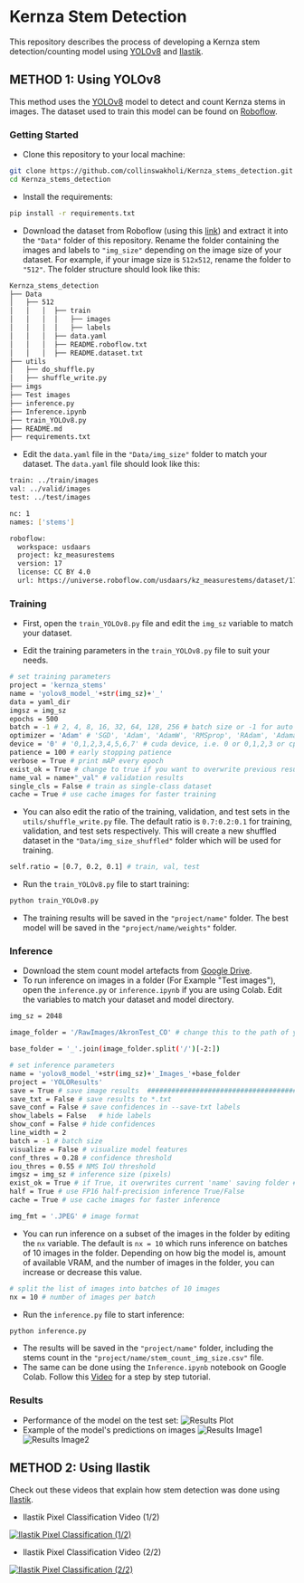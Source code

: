 # Kernza Stem Detection
This repository describes the process of developing a Kernza stem detection/counting model using [YOLOv8](https://github.com/ultralytics/ultralytics) and [Ilastik](https://www.ilastik.org/).

## METHOD 1: Using YOLOv8
This method uses the [YOLOv8](https://github.com/ultralytics/ultralytics) model to detect and count Kernza stems in images. The dataset used to train this model can be found on [Roboflow](https://roboflow.com/).

### Getting Started
- Clone this repository to your local machine:
```bash
git clone https://github.com/collinswakholi/Kernza_stems_detection.git
cd Kernza_stems_detection
```
- Install the requirements:
```bash
pip install -r requirements.txt
```
- Download the dataset from Roboflow (using this [link](https://universe.roboflow.com/usdaars/kz_measurestems)) and extract it into the `"Data"` folder of this repository. Rename the folder containing the images and labels to `"img_size"` depending on the image size of your dataset. For example, if your image size is `512x512`, rename the folder to `"512"`. 
The folder structure should look like this:
```bash
Kernza_stems_detection
├── Data
│   ├── 512
│   │   │  ├── train
│   │   │  │   ├── images
│   │   │  │   ├── labels
│   │   │  ├── data.yaml
│   │   │  ├── README.roboflow.txt
│   │   │  ├── README.dataset.txt
├── utils
│   ├── do_shuffle.py
│   ├── shuffle_write.py
├── imgs
├── Test images
├── inference.py
├── Inference.ipynb
├── train_YOLOv8.py
├── README.md
├── requirements.txt
```
- Edit the `data.yaml` file in the `"Data/img_size"` folder to match your dataset. The `data.yaml` file should look like this:
```bash
train: ../train/images
val: ../valid/images
test: ../test/images

nc: 1
names: ['stems']

roboflow:
  workspace: usdaars
  project: kz_measurestems
  version: 17
  license: CC BY 4.0
  url: https://universe.roboflow.com/usdaars/kz_measurestems/dataset/17

```

### Training
- First, open the `train_YOLOv8.py` file and edit the `img_sz` variable to match your dataset.

- Edit the training parameters in the `train_YOLOv8.py` file to suit your needs. 
```bash
# set training parameters
project = 'kernza_stems'
name = 'yolov8_model_'+str(img_sz)+'_'
data = yaml_dir
imgsz = img_sz
epochs = 500
batch = -1 # 2, 4, 8, 16, 32, 64, 128, 256 # batch size or -1 for auto (largest batch size possible)
optimizer = 'Adam' # 'SGD', 'Adam', 'AdamW', 'RMSprop', 'RAdam', 'Adamax', 'auto'
device = '0' # '0,1,2,3,4,5,6,7' # cuda device, i.e. 0 or 0,1,2,3 or cpu
patience = 100 # early stopping patience
verbose = True # print mAP every epoch
exist_ok = True # change to true if you want to overwrite previous results
name_val = name+"_val" # validation results
single_cls = False # train as single-class dataset
cache = True # use cache images for faster training
```
- You can also edit the ratio of the training, validation, and test sets in the `utils/shuffle_write.py` file. The default ratio is `0.7:0.2:0.1` for training, validation, and test sets respectively. This will create a new shuffled dataset in the `"Data/img_size_shuffled"` folder which will be used for training.
```bash
self.ratio = [0.7, 0.2, 0.1] # train, val, test
```

- Run the `train_YOLOv8.py` file to start training:
```bash
python train_YOLOv8.py
```
- The training results will be saved in the `"project/name"` folder. The best model will be saved in the `"project/name/weights"` folder.

### Inference
- Download the stem count model artefacts from [Google Drive](https://drive.google.com/drive/folders/1VLQkowfidxsOjknyZr7Up9Ks8omRDjnm?usp=sharing).
- To run inference on images in a folder (For Example "Test images"), open the `inference.py` or `inference.ipynb` if you are using Colab.  Edit the variables to match your dataset and model directory.
```bash
img_sz = 2048

image_folder = '/RawImages/AkronTest_CO' # change this to the path of your images

base_folder = '_'.join(image_folder.split('/')[-2:])

# set inference parameters
name = 'yolov8_model_'+str(img_sz)+'_Images_'+base_folder
project = 'YOLOResults'
save = True # save image results  ######################################################################
save_txt = False # save results to *.txt
save_conf = False # save confidences in --save-txt labels
show_labels = False   # hide labels
show_conf = False # hide confidences
line_width = 2
batch = -1 # batch size
visualize = False # visualize model features
conf_thres = 0.28 # confidence threshold
iou_thres = 0.55 # NMS IoU threshold
imgsz = img_sz # inference size (pixels)
exist_ok = True # if True, it overwrites current 'name' saving folder #####################################
half = True # use FP16 half-precision inference True/False
cache = True # use cache images for faster inference

img_fmt = '.JPEG' # image format
```
- You can run inference on a subset of the images in the folder by editing the `nx` variable. The default is `nx = 10` which runs inference on batches of 10 images in the folder. Depending on how big the model is, amount of available VRAM, and the number of images in the folder, you can increase or decrease this value.
```bash
# split the list of images into batches of 10 images
nx = 10 # number of images per batch
```
- Run the `inference.py` file to start inference:
```bash
python inference.py
```
- The results will be saved in the `"project/name"` folder, including the stems count in the `"project/name/stem_count_img_size.csv"` file. 
- The same can be done using the `Inference.ipynb` notebook on Google Colab. Follow this [Video](https://www.youtube.com/watch?v=phJvNnreSIM) for a step by step tutorial.

### Results
- Performance of the model on the test set:
![Results Plot](imgs/graph.png)
- Example of the model's predictions on images
![Results Image1](imgs/1.jpg)
![Results Image2](imgs/2.jpg)
## METHOD 2: Using Ilastik
 Check out these videos that explain how stem detection was done using [Ilastik](https://www.ilastik.org/).

 - Ilastik Pixel Classification Video (1/2)

 [![Ilastik Pixel Classification (1/2)](https://img.youtube.com/vi/gnbqtwN2Zsc/0.jpg)](https://www.youtube.com/watch?v=gnbqtwN2Zsc)

 - Ilastik Pixel Classification Video (2/2)

 [![Ilastik Pixel Classification (2/2)](https://img.youtube.com/vi/VVntpw4AO9Q/0.jpg)](https://www.youtube.com/watch?v=VVntpw4AO9Q)
